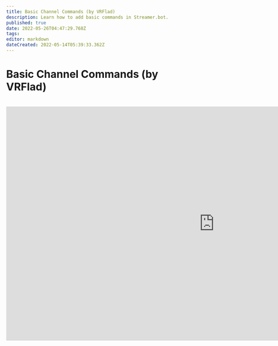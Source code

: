 ```yaml
---
title: Basic Channel Commands (by VRFlad)
description: Learn how to add basic commands in Streamer.bot.
published: true
date: 2022-05-26T04:47:29.768Z
tags: 
editor: markdown
dateCreated: 2022-05-14T05:39:33.362Z
---
```


# Basic Channel Commands (by VRFlad)
<br>
<iframe width="1120" height="630" src="https://www.youtube.com/embed/ZXB6AMzdxxo" title="YouTube video player" frameborder="0" allow="accelerometer; autoplay; clipboard-write; encrypted-media; gyroscope; picture-in-picture" allowfullscreen></iframe>
